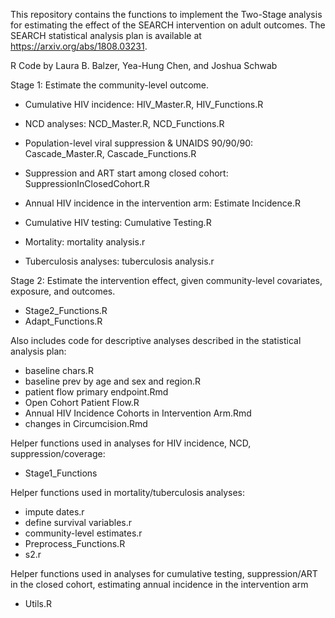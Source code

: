 
This repository contains the functions to implement the Two-Stage analysis for estimating 
the effect of the SEARCH intervention on adult outcomes. 
The SEARCH statistical analysis plan is available at https://arxiv.org/abs/1808.03231.

R Code by Laura B. Balzer, Yea-Hung Chen, and Joshua Schwab 


Stage 1: Estimate the community-level outcome. 
- Cumulative HIV incidence: HIV_Master.R, HIV_Functions.R
- NCD analyses: NCD_Master.R, NCD_Functions.R
- Population-level viral suppression & UNAIDS 90/90/90: Cascade_Master.R, Cascade_Functions.R

- Suppression and ART start among closed cohort: SuppressionInClosedCohort.R
- Annual HIV incidence in the intervention arm: Estimate Incidence.R
- Cumulative HIV testing: Cumulative Testing.R

- Mortality: mortality analysis.r
- Tuberculosis analyses: tuberculosis analysis.r


Stage 2: Estimate the intervention effect, given community-level covariates, exposure, and outcomes. 
- Stage2_Functions.R
- Adapt_Functions.R


Also includes code for descriptive analyses described in the statistical analysis plan:
- baseline chars.R
- baseline prev by age and sex and region.R  
- patient flow primary endpoint.Rmd
- Open Cohort Patient Flow.R
- Annual HIV Incidence Cohorts in Intervention Arm.Rmd
- changes in Circumcision.Rmd


Helper functions used in analyses for HIV incidence, NCD, suppression/coverage: 
- Stage1_Functions 

Helper functions used in mortality/tuberculosis analyses: 
- impute dates.r
- define survival variables.r
- community-level estimates.r
- Preprocess_Functions.R
- s2.r

Helper functions used in analyses for cumulative testing, suppression/ART in the closed cohort, 
estimating annual incidence in the intervention arm
- Utils.R
